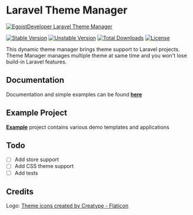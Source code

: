 # Laravel Theme Manager

[![EgoistDeveloper Laravel Theme Manager](https://preview.dragon-code.pro/EgoistDeveloper/Laravel-Theme-Manager.svg?brand=laravel)](https://github.com/laravel-ready/theme-manager)

[![Stable Version][badge_stable]][link_packagist]
[![Unstable Version][badge_unstable]][link_packagist]
[![Total Downloads][badge_downloads]][link_packagist]
[![License][badge_license]][link_license]


This dynamic theme manager brings theme support to Laravel projects. Theme Manager manages multiple theme at same time and you won't lose build-in Laravel features.

## Documentation

Documentation and simple examples can be found **[here](https://laravel-ready.github.io/theme-manager-docs/)**

## Example Project

**[Example](https://github.com/laravel-ready/theme-manager-example)** project contains various demo templates and applications

## Todo

- [ ] Add store support
- [ ] Add CSS theme support
- [ ] Add tests

## Credits

Logo: <a href="https://www.flaticon.com/free-icons/theme" title="theme icons">Theme icons created by Creatype - Flaticon</a>


[badge_downloads]:      https://img.shields.io/packagist/dt/laravel-ready/theme-manager.svg?style=flat-square

[badge_license]:        https://img.shields.io/packagist/l/laravel-ready/theme-manager.svg?style=flat-square

[badge_stable]:         https://img.shields.io/github/v/release/laravel-ready/theme-manager?label=stable&style=flat-square

[badge_unstable]:       https://img.shields.io/badge/unstable-dev--main-orange?style=flat-square

[link_license]:         LICENSE

[link_packagist]:       https://packagist.org/packages/laravel-ready/theme-manager

